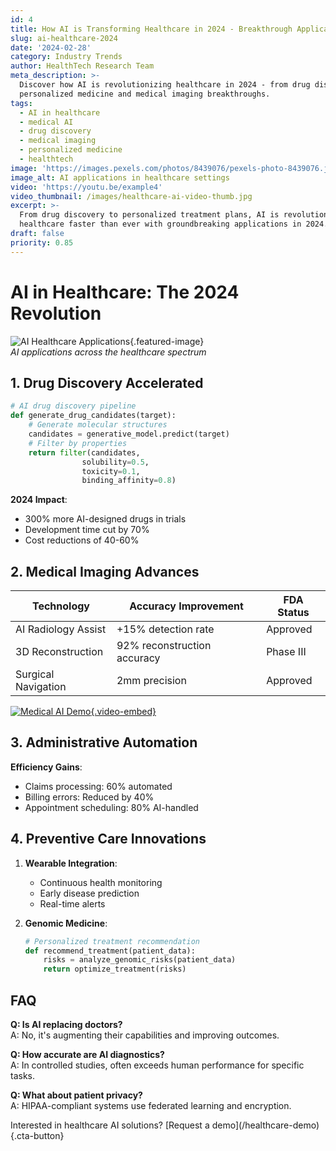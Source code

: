 ```yaml
---
id: 4
title: How AI is Transforming Healthcare in 2024 - Breakthrough Applications
slug: ai-healthcare-2024
date: '2024-02-28'
category: Industry Trends
author: HealthTech Research Team
meta_description: >-
  Discover how AI is revolutionizing healthcare in 2024 - from drug discovery to
  personalized medicine and medical imaging breakthroughs.
tags:
  - AI in healthcare
  - medical AI
  - drug discovery
  - medical imaging
  - personalized medicine
  - healthtech
image: 'https://images.pexels.com/photos/8439076/pexels-photo-8439076.jpeg'
image_alt: AI applications in healthcare settings
video: 'https://youtu.be/example4'
video_thumbnail: /images/healthcare-ai-video-thumb.jpg
excerpt: >-
  From drug discovery to personalized treatment plans, AI is revolutionizing
  healthcare faster than ever with groundbreaking applications in 2024.
draft: false
priority: 0.85
---
```


# AI in Healthcare: The 2024 Revolution

![AI Healthcare Applications](https://example.com/ai-healthcare.jpg){.featured-image}  
*AI applications across the healthcare spectrum*

## 1. Drug Discovery Accelerated

```python
# AI drug discovery pipeline
def generate_drug_candidates(target):
    # Generate molecular structures
    candidates = generative_model.predict(target)
    # Filter by properties
    return filter(candidates, 
                solubility=0.5,
                toxicity=0.1,
                binding_affinity=0.8)
```

**2024 Impact**:
- 300% more AI-designed drugs in trials
- Development time cut by 70%
- Cost reductions of 40-60%

## 2. Medical Imaging Advances

| Technology         | Accuracy Improvement | FDA Status |
|--------------------|----------------------|------------|
| AI Radiology Assist | +15% detection rate  | Approved   |
| 3D Reconstruction  | 92% reconstruction accuracy | Phase III |
| Surgical Navigation | 2mm precision       | Approved   |

[![Medical AI Demo](https://img.youtube.com/vi/example4/0.jpg){.video-embed}](https://youtu.be/example4)

## 3. Administrative Automation

**Efficiency Gains**:
- Claims processing: 60% automated
- Billing errors: Reduced by 40%
- Appointment scheduling: 80% AI-handled

## 4. Preventive Care Innovations

1. **Wearable Integration**:
   - Continuous health monitoring
   - Early disease prediction
   - Real-time alerts

2. **Genomic Medicine**:
   ```python
   # Personalized treatment recommendation
   def recommend_treatment(patient_data):
       risks = analyze_genomic_risks(patient_data)
       return optimize_treatment(risks)
   ```

## FAQ

**Q: Is AI replacing doctors?**  
A: No, it's augmenting their capabilities and improving outcomes.

**Q: How accurate are AI diagnostics?**  
A: In controlled studies, often exceeds human performance for specific tasks.

**Q: What about patient privacy?**  
A: HIPAA-compliant systems use federated learning and encryption.

<div class="cta">
Interested in healthcare AI solutions? [Request a demo](/healthcare-demo){.cta-button}
</div>
